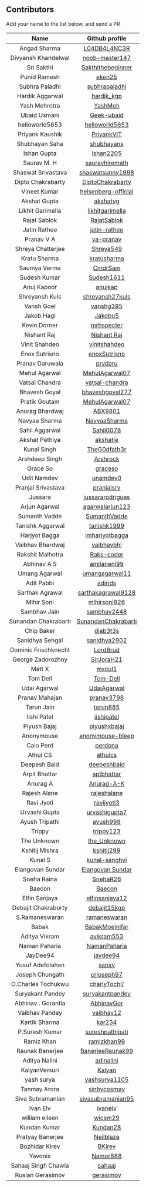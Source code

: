 ## Contributors

Add your name to the list below, and send a PR

| Name | Github profile |
|:----:|:--------------:|
| Angad Sharma | [L04DB4L4NC3R](https://github.com/L04DB4L4NC3R) |
| Divyansh Khandelwal | [noob-master147](https://github.com/noob-master147)|
| Sri Sakthi | [Sakthithebeginner](https://github.com/Sakthithebeginner) |
| Punid Ramesh | [eken25](https://github.com/eken25) |
| Subhra Paladhi | [subhrapaladhi](https://github.com/subhrapaladhi)|
| Hardik Aggarwal | [hardik_kgp](https://github.com/hardik_kgp) |
| Yash Mehrotra |   [YashMeh](https://github.com/YashMeh)           |
| Ubaid Usmani  | [Geek-ubaid](https://github.com/Geek-ubaid) |
| helloworld5653 | [helloworld5653](https://github.com/helloworld5653) |
| Priyank Kaushik |   [PriyankVIT](https://github.com/PriyankVIT)   |
| Shubhayan Saha | [shubhayans](https://github.com/shubhayans) |
| Ishan Gupta | [ishan2205](https://github.com/ishan2205) |
| Saurav M. H | [sauravhiremath](https://github.com/sauravhiremath) |
| Shaswat Srivastava | [shaswatsunny1998](https://github.com/shaswatsunny1998) |
| Dipto Chakrabarty | [DiptoChakrabarty](https://github.com/DiptoChakrabarty) |
| Vineet Kumar | [heisenberg-official](https://github.com/heisenberg-official) |
| Akshat Gupta | [akshatvg](https://github.com/akshatvg) |
| Likhit Garimella | [likhitgarimella](https://github.com/likhitgarimella) |
| Rajat Sablok | [RajatSablok](https://github.com/RajatSablok) |
| Jatin Rathee | [jatin-rathee](https://github.com/jatin-rathee) |
| Pranav V A | [va-pranav](https://github.com/va-pranav) |
| Shreya Chatterjee | [Shreya549](https://github.com/Shreya549) |
| Kratu Sharma | [kratusharma](https://github.com/kratusharma) |
| Saumya Verma | [CmdrSam](https://github.com/CmdrSam) |
| Sudesh Kumar | [Sudesh1611](https://github.com/sudesh1611) |
| Anuj Kapoor | [anujkap](https://github.com/anujkap) |
| Shreyansh Kuls | [shreyansh27kuls](https://github.com/shreyansh27kuls) |
| Vansh Goel | [vanshg395](https://github.com/vanshg395) |
| Jakob Hagl | [Jakobu5](https://github.com/Jakobu5) |
| Kevin Dorner | [mrhspecter](https://github.com/mrhspecter) |
| Nishant Raj | [Nishant Raj](https://github.com/coolnishant) |
| Vinit Shahdeo | [vinitshahdeo](https://github.com/vinitshahdeo) |
| Enox Sutrisno | [enoxSutrisno](https://github.com/enoxSutrisno) |
| Pranav Daruwala | [prvdaru](https://github.com/prvdaru) |
| Mehul Agarwal | [MehulAgarwal07](https://github.com/MehulAgarwal07)|
| Vatsal Chandra| [vatsal-chandra](https://github.com/vatsal-chandra)|
| Bhavesh Goyal | [bhaveshgoyal277](https://github.com/bhaveshgoyal27)|
| Pratik Goutam | [MehulAgarwal07](https://github.com/pratikgtm)|
| Anurag Bhardwaj | [ABX9801](https://github.com/ABX9801)|
| Navyaa Sharma | [NavyaaSharma](https://github.com/NavyaaSharma) |
| Sahil Aggarwal | [Sahil0078](https://github.com/sahil0078)|
| Akshat Pethiya | [akshatje](https://github.com/akshatje)|
| Kunal Singh | [TheG0dfath3r](https://github.com/TheG0dfath3r) |
| Arshdeep Singh | [Arshrock](https://github.com/Arshrock) |
| Grace So | [graceso](https://github.com/graceso) |
| Udit Namdev | [unamdev0](https://github.com/unamdev0) |
| Pranjal Srivastava | [pranjalsrv](https://github.com/pranjalsrv) |
| Jussara | [jussararodrigues](https://github.com/jussararodrigues) |
| Arjun Agarwal | [agarwalarjun123](http://github.com/agarwalarjun123) |
| Sumanth Vadde | [SumanthVadde](https://github.com/SumanthVadde) |
| Tanishk Aggarwal | [tanishk1999](https://github.com/tanishk1999) |
| Harjyot Bagga | [imharjyotbagga](https://github.com/imharjyotbagga) |
| Vaibhav Bhardwaj | [vaibhavbhj](https://github.com/vaibhavbhj) |
| Rakshit Malhotra | [Raks-coder](https://github.com/Raks-coder) |
| Abhinav A S | [amilaneni99](https://github.com/amilaneni99) |
| Umang Agarwal | [umangagarwal11](https://github.com/umangagarwal11) |
| Adit Pabbi | [adirids](https://github.com/adirids) |
| Sarthak Agrawal| [sarthakagrawal9128](https://github.com/sarthakagrawal9128) |
| Mihir Soni | [mihirsoni826](https://github.com/mihirsoni826) |
| Sambhav Jain| [sambhav2448](https://github.com/sambhav2448) |
| Sunandan Chakrabarti| [SunandanChakrabarti](https://github.com/SunandanChakrabarti) |
| Chip Baker | [diab3t3s](https://github.com/diab3t3s) |
| Sanidhya Sehgal | [sanidhya2902](https://github.com/sanidhya2902) |
| Dominic Frischknecht | [LordBrud](https://github.com/LordBrud) |
| George Zadorozhny | [SirJoraH21](https://github.com/SirJoraH21) |
| Matt X | [mxcul1](https://github.com/mxcul1) |
| Tom Dell | [Tom-Dell](https://github.com/tom-dell/) |
| Udai Agarwal | [UdaiAgarwal](https://github.com/UdaiAgarwal) |
| Pranav Mahajan | [pranav3798](https://github.com/pranav3798) |
| Tarun Jain | [tarun885](https://github.com/tarun885) |
| Iishi Patel | [iishipatel](https://github.com/iishipatel) |
| Piyush Bajaj | [piyushxbajaj](https://github.com/piyushxbajaj) |
| Anonymouse | [anonymouse-bleep](https://github.com/anonymouse-bleep) |
| Caio Perd | [perdona](https://github.com/perdona) |
| Athul CS | [athulcs](https://github.com/athulcs) |
| Deepesh Baid | [deepeshbaid](https://github.com/deepeshbaid) |
| Arpit Bhattar | [aptbhattar](https://github.com/aptbhattar) |
| Anurag A | [Anurag-A-K](https://github.com/Anurag-A-K) |
| Rajesh Alane | [rajeshalane](https://github.com/rajeshalane) |
| Ravi Jyoti | [ravijyoti3](https://github.com/ravijyoti3) |
| Urvashi Gupta |[urvashigupta7](https://github.com/urvashigupta7) |
| Ayush Tripathi | [ayush998](https://github.com/ayush998) |
| Trippy | [trippy123](https://github.com/trippy123) |
| The Unknown | [the_Unknown](https://github.com/the_Unknown) |
| Kshitij Mishra | [kshitij299](https://github.com/kshitij299) |
| Kunal S | [kunal-sanghvi](https://github.com/kunal-sanghvi) |
| Elangovan Sundar | [Elangovan Sundar](https://github.com/elangovanshanthi) |
| Sneha Raina | [SnehaR26](https://github.com/SnehaR26) |
| Baecon | [Baecon](https://github.com/Baecon) |
| Elfin Sanjaya| [elfinsanjaya12](https://github.com/elfinsanjaya12) |
| Debajit Chakraborty | [debajit15kgp](https://github.com/debajit15kgp) |
| S.Ramaneswaran | [ramaneswaran](https://github.com/ramaneswaran)|
| Babak | [BabakMoeinifar](https://github.com/BabakMoeinifar)|
| Aditya Vikram| [avikram553](https://github.com/avikram553)|
| Naman Paharia | [NamanPaharia](https://github.com/NamanPaharia) |
| JayDee94 | [jaydee94](https://github.com/jaydee94)|
| Yusuf Adefolahan | [sanxy](https://github.com/sanxy) |
| Joseph Chungath | [crjoseph97](https://github.com/crjoseph97)|
| O.Charles Tochukwu | [charlyTochi/](https://github.com/charlyTochi) |
| Suryakant Pandey| [suryakantpandey](https://github.com/suryakantpandey) |
|Abhinav . Gorantla|[AbhinavGor](https://github.com/AbhinavGor)|
| Vaibhav Pandey | [vaibhav12](https://github.com/vaibhav12) |
| Kartik Sharma | [kar234](https://github.com/kar234) |
| P.Suresh Kumar | [sureshpathipati](https://github.com/sureshpathipati)|
| Ramiz Khan | [ramizkhan99](https://github.com/ramizkhan99)|
| Raunak Banerjee | [BanerjeeRaunak99](https://github.com/BanerjeeRaunak99) |
| Aditya Nalini | [adinalini](https://github.com/adinalini)|
| KalyanVemuri | [Kalyan](https://github.com/KalyanVem)|
| yash surya | [yashsurya1105](https://github.com/yashsurya)|
| Tanmay Arora | [sinbycosmay](https://github.com/sinbycosmay)|
| Siva Subramanian | [sivasubramanian95](https://github.com/sivasubramanian95) |
| Ivan Elv | [ivanelv](https://github.com/ivanelv)|
| william eileen | [wicsm29](https://github.com/wicsm29)|
| Kundan Kumar | [Kundan28](https://github.com/Kundan28)|
| Pratyay Banerjee | [Neilblaze](https://github.com/Neilblaze)|
| Bozhidar Kirev | [BKirev](https://github.com/BKirev)|
| Yavonix | [Namor888](https://github.com/Namor888)|
| Sahaaj Singh Chawla | [sahaaj](https://github.com/sahaaj)|
| Ruslan Gerasimov | [gerasimov](https://github.com/gerasimov)|
